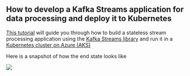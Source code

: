 ## How to develop a Kafka Streams application for data processing and deploy it to Kubernetes

[This tutorial](https://dev.to/azure/learn-how-to-develop-a-kafka-streams-application-for-data-processing-and-deploy-it-to-kubernetes-25li) will guide you through how to build a stateless stream processing application using the [Kafka Streams library](https://kafka.apache.org/documentation/streams/) and run it in a [Kubernetes cluster on Azure (AKS)](https://docs.microsoft.com/azure/aks/)

Here is a snapshot of how the end state looks like

![](https://thepracticaldev.s3.amazonaws.com/i/d64mmoyzzooc0ofp74kb.png)